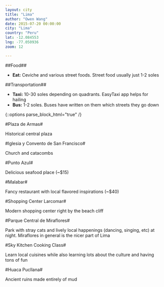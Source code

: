```yaml
---
layout: city
title: "Lima"
author: "Owen Wang"
date: 2015-07-20 00:00:00
city: "Lima"
country: "Peru"
lat: -12.084553
lng: -77.050936
zoom: 12

---
```


##Food##

- __Eat:__ Ceviche and various street foods. Street food usually just 1-2 soles

##Transportation##

- __Taxi:__ 10-30 soles depending on quadrants. EasyTaxi app helps for hailing
- __Bus:__ 1-2 soles. Buses have written on them which streets they go down

{::options parse_block_html="true" /}

<div id="places-meta">
<div class="place" data-type="sightseeing" data-price="0" 
data-link="http://www.tripadvisor.ca/Attraction_Review-g294316-d311625-Reviews-Plaza_de_Armas_Plaza_Mayor-Lima_Lima_Region.html" 
data-latlng="-12.046122, -77.030703" data-img="plaza.jpg">
#Plaza de Armas#

Historical central plaza
</div>

<div class="place" data-type="sightseeing" data-price="1" 
data-link="http://www.tripadvisor.ca/Attraction_Review-g294316-d311638-Reviews-Iglesia_y_Convento_de_San_Francisco-Lima_Lima_Region.html" 
data-name="Museo del Convento de San Francisco de Asis de Lima" 
data-img="church.jpg">
#Iglesia y Convento de San Francisco#

Church and catacombs
</div>

<div class="place" data-type="food" data-price="2" 
data-link="http://www.tripadvisor.ca/Restaurant_Review-g294316-d1230424-Reviews-Punto_Azul-Lima_Lima_Region.html" 
data-name="Calle San Martin 595 miraflores">
#Punto Azul#

Delicious seafood place (~$15)
</div>

<div class="place" data-type="food" data-price="3" 
data-link="http://www.tripadvisor.ca/Restaurant_Review-g294316-d789641-Reviews-Malabar-Lima_Lima_Region.html" 
data-name="malabar">
#Malabar#

Fancy restaurant with local flavored inspirations (~$40)
</div>

<div class="place" data-type="shopping" data-price="0" 
data-link="http://www.tripadvisor.ca/Attraction_Review-g294316-d596436-Reviews-Shopping_Center_Larcomar_Centro_Comercial_Larcomar-Lima_Lima_Region.html" 
data-name="larcomar" data-img="larcomar.jpg">
#Shopping Center Larcomar#

Modern shopping center right by the beach cliff
</div>

<div class="place" data-type="nature" data-price="0" 
data-link="http://www.tripadvisor.ca/Attraction_Review-g294316-d2441173-Reviews-Parque_Kennedy_Parque_Central_de_Miraflores-Lima_Lima_Region.html" 
data-name="parque kennedy" data-img="park.jpg">
#Parque Central de Miraflores#

Park with stray cats and lively local happenings (dancing, singing, etc) at 
night. Miraflores in general is the nicer part of Lima
</div>

<div class="place" data-type="food" data-price="4" 
data-link="http://www.tripadvisor.ca/Attraction_Review-g294316-d2335215-Reviews-SkyKitchen_Peruvian_Cooking_Class-Lima_Lima_Region.html" 
data-name="skykitchen" data-img="kitchen.jpg">
#Sky Kitchen Cooking Class#

Learn local cuisines while also learning lots about the culture and having tons 
of fun
</div>

<div class="place" data-type="sightseeing" data-price="2" 
data-link="http://www.tripadvisor.ca/Attraction_Review-g294316-d2441173-Reviews-Parque_Kennedy_Parque_Central_de_Miraflores-Lima_Lima_Region.html" 
data-name="huaca pucclana" data-img="huaca.jpg">
#Huaca Pucllana#

Ancient ruins made entirely of mud
</div>
</div>
